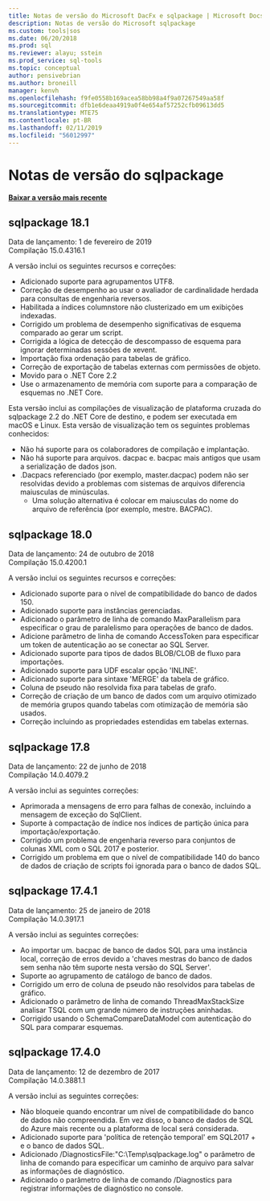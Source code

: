 ```yaml
---
title: Notas de versão do Microsoft DacFx e sqlpackage | Microsoft Docs
description: Notas de versão do Microsoft sqlpackage
ms.custom: tools|sos
ms.date: 06/20/2018
ms.prod: sql
ms.reviewer: alayu; sstein
ms.prod_service: sql-tools
ms.topic: conceptual
author: pensivebrian
ms.author: broneill
manager: kenvh
ms.openlocfilehash: f9fe0558b169acea58bb98a4f9a07267549aa58f
ms.sourcegitcommit: dfb1e6deaa4919a0f4e654af57252cfb09613dd5
ms.translationtype: MTE75
ms.contentlocale: pt-BR
ms.lasthandoff: 02/11/2019
ms.locfileid: "56012997"
---
```

# <a name="sqlpackage-release-notes"></a>Notas de versão do sqlpackage

**[Baixar a versão mais recente](sqlpackage-download.md)**

## <a name="sqlpackage-181"></a>sqlpackage 18.1

Data de lançamento: 1 de fevereiro de 2019  
Compilação 15.0.4316.1 

A versão inclui os seguintes recursos e correções:

- Adicionado suporte para agrupamentos UTF8.
- Correção de desempenho ao usar o avaliador de cardinalidade herdada para consultas de engenharia reversos.
- Habilitada a índices columnstore não clusterizado em um exibições indexadas.
- Corrigido um problema de desempenho significativas de esquema comparado ao gerar um script.
- Corrigida a lógica de detecção de descompasso de esquema para ignorar determinadas sessões de xevent.
- Importação fixa ordenação para tabelas de gráfico.
- Correção de exportação de tabelas externas com permissões de objeto.
- Movido para o .NET Core 2.2 
- Use o armazenamento de memória com suporte para a comparação de esquemas no .NET Core.

Esta versão inclui as compilações de visualização de plataforma cruzada do sqlpackage 2.2 do .NET Core de destino, e podem ser executada em macOS e Linux. Esta versão de visualização tem os seguintes problemas conhecidos:

- Não há suporte para os colaboradores de compilação e implantação.
- Não há suporte para arquivos. dacpac e. bacpac mais antigos que usam a serialização de dados json.
- .Dacpacs referenciado (por exemplo, master.dacpac) podem não ser resolvidas devido a problemas com sistemas de arquivos diferencia maiusculas de minúsculas.
  - Uma solução alternativa é colocar em maiusculas do nome do arquivo de referência (por exemplo, mestre. BACPAC).
## <a name="sqlpackage-180"></a>sqlpackage 18.0

Data de lançamento: 24 de outubro de 2018  
Compilação 15.0.4200.1 

A versão inclui os seguintes recursos e correções:

- Adicionado suporte para o nível de compatibilidade do banco de dados 150.
- Adicionado suporte para instâncias gerenciadas.
- Adicionado o parâmetro de linha de comando MaxParallelism para especificar o grau de paralelismo para operações de banco de dados.
- Adicione parâmetro de linha de comando AccessToken para especificar um token de autenticação ao se conectar ao SQL Server.
- Adicionado suporte para tipos de dados BLOB/CLOB de fluxo para importações.
- Adicionado suporte para UDF escalar opção 'INLINE'.
- Adicionado suporte para sintaxe 'MERGE' da tabela de gráfico.
- Coluna de pseudo não resolvida fixa para tabelas de grafo.
- Correção de criação de um banco de dados com um arquivo otimizado de memória grupos quando tabelas com otimização de memória são usados.
- Correção incluindo as propriedades estendidas em tabelas externas.

## <a name="sqlpackage-178"></a>sqlpackage 17.8

Data de lançamento: 22 de junho de 2018  
Compilação 14.0.4079.2  

A versão inclui as seguintes correções:

- Aprimorada a mensagens de erro para falhas de conexão, incluindo a mensagem de exceção do SqlClient.
- Suporte à compactação de índice nos índices de partição única para importação/exportação.
- Corrigido um problema de engenharia reverso para conjuntos de colunas XML com o SQL 2017 e posterior.
- Corrigido um problema em que o nível de compatibilidade 140 do banco de dados de criação de scripts foi ignorada para o banco de dados SQL.

## <a name="sqlpackage-1741"></a>sqlpackage 17.4.1

Data de lançamento: 25 de janeiro de 2018  
Compilação 14.0.3917.1

A versão inclui as seguintes correções:

- Ao importar um. bacpac de banco de dados SQL para uma instância local, correção de erros devido a 'chaves mestras do banco de dados sem senha não têm suporte nesta versão do SQL Server'.
- Suporte ao agrupamento de catálogo de banco de dados.
- Corrigido um erro de coluna de pseudo não resolvidos para tabelas de gráfico.
- Adicionado o parâmetro de linha de comando ThreadMaxStackSize analisar TSQL com um grande número de instruções aninhadas.
- Corrigido usando o SchemaCompareDataModel com autenticação do SQL para comparar esquemas.

## <a name="sqlpackage-1740"></a>sqlpackage 17.4.0

Data de lançamento: 12 de dezembro de 2017  
Compilação 14.0.3881.1

A versão inclui as seguintes correções:

- Não bloqueie quando encontrar um nível de compatibilidade do banco de dados não compreendida. Em vez disso, o banco de dados de SQL do Azure mais recente ou a plataforma de local será considerada.
- Adicionado suporte para 'política de retenção temporal' em SQL2017 + e o banco de dados SQL.
- Adicionado /DiagnosticsFile:"C:\Temp\sqlpackage.log" o parâmetro de linha de comando para especificar um caminho de arquivo para salvar as informações de diagnóstico.
- Adicionado o parâmetro de linha de comando /Diagnostics para registrar informações de diagnóstico no console.

